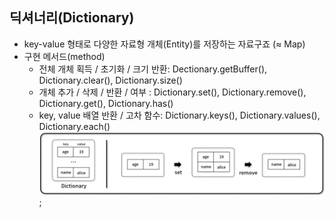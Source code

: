 ## 딕셔너리(Dictionary)
- key-value 형태로 다양한 자료형 개체(Entity)를 저장하는 자료구죠 (≈ Map)
- 구현 메서드(method)
    - 전체 개체 획득 / 초기화 / 크기 반환: Dectionary.getBuffer(), Dictionary.clear(), Dictionary.size()
    - 개체 추가 / 삭제 / 반환 / 여부 : Dictionary.set(), Dictionary.remove(), Dictionary.get(), Dictionary.has()
    - key, value 배열 반환 / 고차 함수: Dictionary.keys(), Dictionary.values(), Dictionary.each()
    ![img](../../images/Dictionary.PNG);